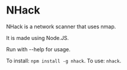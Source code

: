 # NHack
NHack is a network scanner that uses nmap.

It is made using Node.JS.

Run with --help for usage.

To install: `npm install -g nhack`.
To use: `nhack`.
